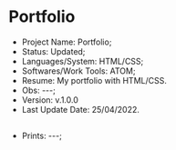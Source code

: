 # Portfolio

- Project Name: Portfolio;
- Status: Updated;
- Languages/System: HTML/CSS; 
- Softwares/Work Tools: ATOM; 
- Resume: My portfolio with HTML/CSS.
- Obs: ---;
- Version: v.1.0.0
- Last Update Date: 25/04/2022.

##

- Prints: ---;
